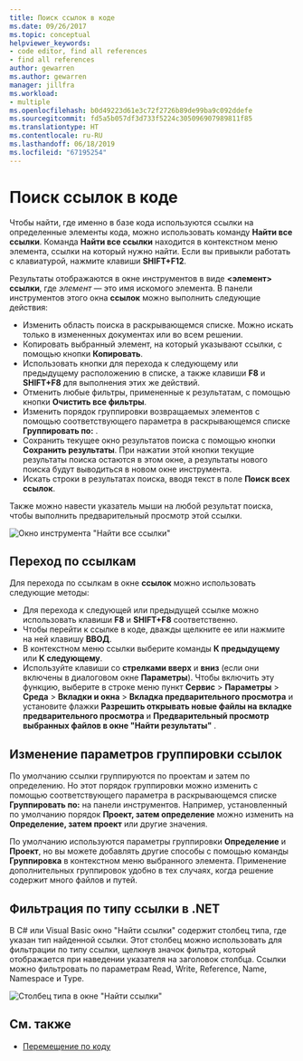 ```yaml
---
title: Поиск ссылок в коде
ms.date: 09/26/2017
ms.topic: conceptual
helpviewer_keywords:
- code editor, find all references
- find all references
author: gewarren
ms.author: gewarren
manager: jillfra
ms.workload:
- multiple
ms.openlocfilehash: b0d49223d61e3c72f2726b89de99ba9c092ddefe
ms.sourcegitcommit: fd5a5b057df3d733f5224c305096907989811f85
ms.translationtype: HT
ms.contentlocale: ru-RU
ms.lasthandoff: 06/18/2019
ms.locfileid: "67195254"
---
```

# <a name="find-references-in-your-code"></a>Поиск ссылок в коде

Чтобы найти, где именно в базе кода используются ссылки на определенные элементы кода, можно использовать команду **Найти все ссылки**. Команда **Найти все ссылки** находится в контекстном меню элемента, ссылки на который нужно найти. Если вы привыкли работать с клавиатурой, нажмите клавиши **SHIFT+F12**.

Результаты отображаются в окне инструментов в виде **\<элемент> ссылки**, где *элемент* — это имя искомого элемента. В панели инструментов этого окна **ссылок** можно выполнить следующие действия:
- Изменить область поиска в раскрывающемся списке. Можно искать только в измененных документах или во всем решении.
- Копировать выбранный элемент, на который указывают ссылки, с помощью кнопки **Копировать**.
- Использовать кнопки для перехода к следующему или предыдущему расположению в списке, а также клавиши **F8** и **SHIFT+F8** для выполнения этих же действий.
- Отменить любые фильтры, примененные к результатам, с помощью кнопки **Очистить все фильтры**.
- Изменить порядок группировки возвращаемых элементов с помощью соответствующего параметра в раскрывающемся списке **Группировать по:** .
- Сохранить текущее окно результатов поиска с помощью кнопки **Сохранить результаты**. При нажатии этой кнопки текущие результаты поиска остаются в этом окне, а результаты нового поиска будут выводиться в новом окне инструмента.
- Искать строки в результатах поиска, вводя текст в поле **Поиск всех ссылок**.

Также можно навести указатель мыши на любой результат поиска, чтобы выполнить предварительный просмотр этой ссылки.

![Окно инструмента "Найти все ссылки"](../ide/media/vside_findallreferences.png)

## <a name="navigate-to-references"></a>Переход по ссылкам
Для перехода по ссылкам в окне **ссылок** можно использовать следующие методы:

- Для перехода к следующей или предыдущей ссылке можно использовать клавиши **F8** и **SHIFT+F8** соответственно.
- Чтобы перейти к ссылке в коде, дважды щелкните ее или нажмите на ней клавишу **ВВОД**.
- В контекстном меню ссылки выберите команды **К предыдущему** или **К следующему**.
- Используйте клавиши со **стрелками вверх** и **вниз** (если они включены в диалоговом окне **Параметры**). Чтобы включить эту функцию, выберите в строке меню пункт **Сервис** > **Параметры** > **Среда** > **Вкладки и окна** > **Вкладка предварительного просмотра** и установите флажки **Разрешить открывать новые файлы на вкладке предварительного просмотра** и **Предварительный просмотр выбранных файлов в окне "Найти результаты"** .

## <a name="change-reference-groupings"></a>Изменение параметров группировки ссылок
По умолчанию ссылки группируются по проектам и затем по определению. Но этот порядок группировки можно изменить с помощью соответствующего параметра в раскрывающемся списке **Группировать по:** на панели инструментов. Например, установленный по умолчанию порядок **Проект, затем определение** можно изменить на **Определение, затем проект** или другие значения.

По умолчанию используются параметры группировки **Определение** и **Проект**, но вы можете добавлять другие способы с помощью команды **Группировка** в контекстном меню выбранного элемента. Применение дополнительных группировок удобно в тех случаях, когда решение содержит много файлов и путей.

## <a name="filter-by-reference-type-in-net"></a>Фильтрация по типу ссылки в .NET
В C# или Visual Basic окно "Найти ссылки" содержит столбец типа, где указан тип найденной ссылки. Этот столбец можно использовать для фильтрации по типу ссылки, щелкнув значок фильтра, который отображается при наведении указателя на заголовок столбца. Ссылки можно фильтровать по параметрам Read, Write, Reference, Name, Namespace и Type.

![Столбец типа в окне "Найти ссылки" ](../ide/media/vside_findallreferencesKind.png)

## <a name="see-also"></a>См. также

- [Перемещение по коду](../ide/navigating-code.md)
